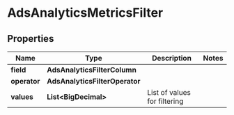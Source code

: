 

# AdsAnalyticsMetricsFilter


## Properties

| Name | Type | Description | Notes |
|------------ | ------------- | ------------- | -------------|
|**field** | **AdsAnalyticsFilterColumn** |  |  |
|**operator** | **AdsAnalyticsFilterOperator** |  |  |
|**values** | **List&lt;BigDecimal&gt;** | List of values for filtering |  |



